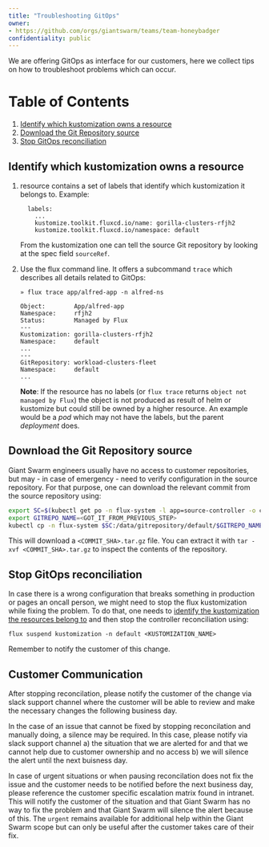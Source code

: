 ```yaml
---
title: "Troubleshooting GitOps"
owner:
- https://github.com/orgs/giantswarm/teams/team-honeybadger
confidentiality: public
---
```


We are offering GitOps as interface for our customers, here we collect tips on how to troubleshoot problems which can occur.

# Table of Contents
1. [Identify which kustomization owns a resource](#identify-which-kustomization-owns-a-resource)
2. [Download the Git Repository source](#download-the-git-repository-source)
3. [Stop GitOps reconciliation](#stop-gitops-reconciliation)


## Identify which kustomization owns a resource

1. resource contains a set of labels that identify which kustomization it belongs to. Example:

    ```
      labels:
        ...
        kustomize.toolkit.fluxcd.io/name: gorilla-clusters-rfjh2
        kustomize.toolkit.fluxcd.io/namespace: default
    ```

    From the kustomization one can tell the source Git repository by looking at the spec field `sourceRef`.

2. Use the flux command line. It offers a subcommand `trace` which describes all details related to GitOps:

    ```
    » flux trace app/alfred-app -n alfred-ns

    Object:        App/alfred-app
    Namespace:     rfjh2
    Status:        Managed by Flux
    ---
    Kustomization: gorilla-clusters-rfjh2
    Namespace:     default
    ...
    ---
    GitRepository: workload-clusters-fleet
    Namespace:     default
    ...
    ```

    __Note__: If the resource has no labels (or `flux trace` returns `object not managed by Flux`) the object is not produced as result of helm or kustomize but could still be owned by a higher resource. An example would be a *pod* which may not have the labels, but the parent *deployment* does.

## Download the Git Repository source

Giant Swarm engineers usually have no access to customer repositories, but may - in case of emergency - need to verify configuration in the source repository. For that purpose, one can download the relevant commit from the source repository using:

```sh
export SC=$(kubectl get po -n flux-system -l app=source-controller -o custom-columns=NAME:.metadata.name --no-headers)
export GITREPO_NAME=<GOT_IT_FROM_PREVIOUS_STEP>
kubectl cp -n flux-system $SC:/data/gitrepository/default/$GITREPO_NAME/ .
```

This will download a `<COMMIT_SHA>.tar.gz` file. You can extract it with `tar -xvf <COMMIT_SHA>.tar.gz` to inspect the contents of the repository.

## Stop GitOps reconciliation

In case there is a wrong configuration that breaks something in production or pages an oncall person, we might need to stop the flux kustomization while fixing the problem. To do that, one needs to [identify the kustomization the resources belong to](#identify-which-kustomization-owns-a-resource) and then stop the controller reconciliation using:

```
flux suspend kustomization -n default <KUSTOMIZATION_NAME>
```

Remember to notify the customer of this change.

## Customer Communication

After stopping reconcilation, please notify the customer of the change via slack support channel where the customer will be able to review and make the necessary changes the following business day.

In the case of an issue that cannot be fixed by stopping reconcilation and manually doing, a silence may be required. In this case, please notify via slack support channel a) the situation that we are alerted for and that we cannot help due to customer ownership and no access b) we will silence the alert until the next buisness day.

In case of urgent situations or when pausing reconcilation does not fix the issue and the customer needs to be notified before the next business day, please reference the customer specific escalation matrix found in intranet. This will notify the customer of the situation and that Giant Swarm has no way to fix the problem and that Giant Swarm will silence the alert because of this. The `urgent` remains available for additional help within the Giant Swarm scope but can only be useful after the customer takes care of their fix.
